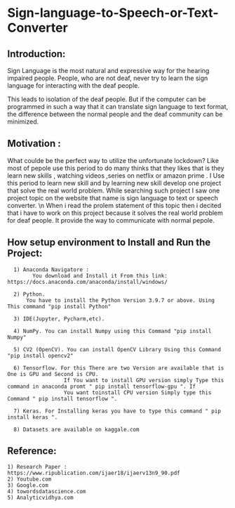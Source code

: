 # Sign-language-to-Speech-or-Text-Converter
## Introduction:
Sign Language is the most natural and expressive way for the
hearing impaired people. People, who are not deaf, never try
to learn the sign language for interacting with the deaf people.

This leads to isolation of the deaf people. But if the computer
can be programmed in such a way that it can translate sign
language to text format, the difference between the normal
people and the deaf community can be minimized. 

## Motivation : 
  What coulde be the perfect way to utilize the unfortunate lockdown? Like most of pepole use this period to do many thinks that they likes that is they learn new skills , watching videos ,series on netflix or amazon prime . I Use this period to learn new skill and by learning new skill develop one project that solve the real world problem. While searching such project I saw one project topic on the website that name is sign language to text or speech converter.
  \n When i read the prolem statement of this topic then i decited that i have to work on this project because it solves the real world problem for deaf people. It provide the way to communicate with normal pepole.



## How setup environment to Install and Run the Project:
      1) Anaconda Navigatore : 
            You download and Install it From this link: https://docs.anaconda.com/anaconda/install/windows/
            
      2) Python.
          You have to install the Python Version 3.9.7 or above. Using This command "pip install Python"
          
      3) IDE(Jupyter, Pycharm,etc).

      4) NumPy. You can install Numpy using this Command "pip install Numpy"

      5) CV2 (OpenCV). You can install OpenCV Library Using this Command "pip install opencv2"

      6) Tensorflow. For this There are two Version are available that is One is GPU and Second is CPU.
                      If You want to install GPU version simply Type this command in anaconda promt " pip install tensorflow-gpu ". If 
                      You want toinstall CPU version Simply type this Command " pip install tensorflow ". 

      7) Keras. For Installing keras you have to type this command " pip install keras ".
      
      8) Datasets are available on kaggale.com
      
      
## Reference:
    1) Research Paper : https://www.ripublication.com/ijaer18/ijaerv13n9_90.pdf
    2) Youtube.com
    3) Google.com
    4) towordsdatascience.com
    5) Analyticvidhya.com
